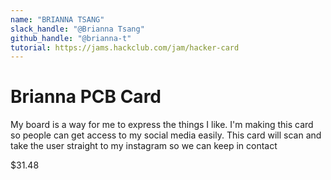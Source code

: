 ```yaml
---
name: "BRIANNA TSANG"
slack_handle: "@Brianna Tsang"
github_handle: "@brianna-t"
tutorial: https://jams.hackclub.com/jam/hacker-card
---
```


# Brianna PCB Card

<!-- Describe your board in 2-3 sentences. What are you making? What will it do? -->
My board is a way for me to express the things I like. I'm making this card so people can get access to my social media easily. This card will scan and take the user straight to my instagram so we can keep in contact
<!-- How much is it going to cost? -->
$31.48
<!-- Tell us a little bit about your design process. What were some challenges? What helped? ***Totally optional*** -->
